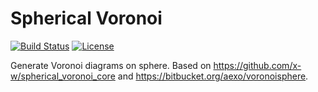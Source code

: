 Spherical Voronoi
=================

[![Build Status](https://secure.travis-ci.org/RomanAkberov/spherical_voronoi.svg?branch=master)](https://travis-ci.org/RomanAkberov/spherical_voronoi)
[![License](https://img.shields.io/badge/license-MIT-blue.svg)](https://raw.githubusercontent.com/RomanAkberov/spherical_voronoi/master/LICENSE)

Generate Voronoi diagrams on sphere. Based on https://github.com/x-w/spherical_voronoi_core and https://bitbucket.org/aexo/voronoisphere.
